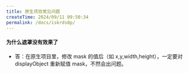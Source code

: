 ```yaml
---
title: 原生项目常见问题
createTime: 2024/09/11 09:50:34
permalink: /docs/iskrds8p/
---
```


#### 为什么遮罩没有效果了
* 答：在原生项目里，修改 mask 的值后（如 x,y,width,height），一定要对 displayObject 重新赋值 mask，不然会出问题。
